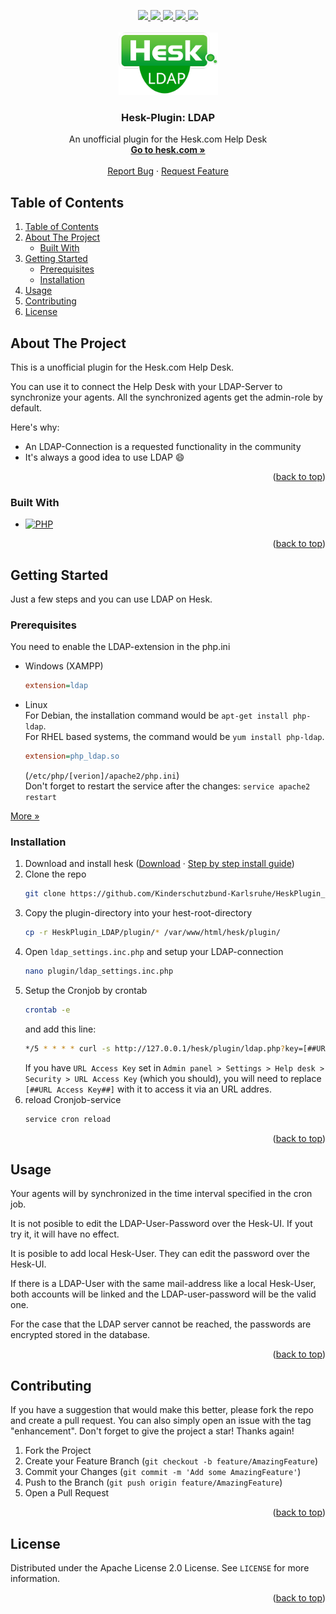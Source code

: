 <a name="readme-top"></a>

<div align="center">
  <a href="https://github.com/Kinderschutzbund-Karlsruhe/HeskPlugin_LDAP/graphs/contributors">
    <img src="https://img.shields.io/github/contributors/Kinderschutzbund-Karlsruhe/HeskPlugin_LDAP.svg?style=for-the-badge">
  </a>
  <a href="https://github.com/Kinderschutzbund-Karlsruhe/HeskPlugin_LDAP/network/members">
    <img src="https://img.shields.io/github/forks/Kinderschutzbund-Karlsruhe/HeskPlugin_LDAP.svg?style=for-the-badge">
  </a>
  <a href="https://github.com/Kinderschutzbund-Karlsruhe/HeskPlugin_LDAP/stargazers">
    <img src="https://img.shields.io/github/stars/Kinderschutzbund-Karlsruhe/HeskPlugin_LDAP.svg?style=for-the-badge">
  </a>
  <a href="https://github.com/Kinderschutzbund-Karlsruhe/HeskPlugin_LDAP/issues">
    <img src="https://img.shields.io/github/issues/Kinderschutzbund-Karlsruhe/HeskPlugin_LDAP.svg?style=for-the-badge">
  </a>
  <a href="https://github.com/Kinderschutzbund-Karlsruhe/HeskPlugin_LDAP/blob/main/LICENSE">
    <img src="https://img.shields.io/github/license/Kinderschutzbund-Karlsruhe/HeskPlugin_LDAP.svg?style=for-the-badge">
  </a>
  
  <!-- PROJECT LOGO -->
  <br />
  <br />
  <a href="https://github.com/Kinderschutzbund-Karlsruhe/HeskPlugin_LDAP">
    <img src="HeskPlugin_LDAP_logo.png" alt="Logo" width="159" height="100">
  </a>

  <h3 align="center">Hesk-Plugin: LDAP</h3>

  <p align="center">
    An unofficial plugin for the Hesk.com Help Desk 
    <br />
    <a href="https://www.hesk.com/"><strong>Go to hesk.com »</strong></a>
    <br />
    <br />
    <a href="https://github.com/Kinderschutzbund-Karlsruhe/HeskPlugin_LDAP/issues">Report Bug</a>
    ·
    <a href="https://github.com/Kinderschutzbund-Karlsruhe/HeskPlugin_LDAP/issues">Request Feature</a>
  </p>
</div>


## Table of Contents
<!-- TABLE OF CONTENTS -->
<ol>
  <li><a href="#table-of-contents">Table of Contents</a></li>
  <li>
    <a href="#about-the-project">About The Project</a>
    <ul>
      <li><a href="#built-with">Built With</a></li>
    </ul>
  </li>
  <li>
    <a href="#getting-started">Getting Started</a>
    <ul>
      <li><a href="#prerequisites">Prerequisites</a></li>
      <li><a href="#installation">Installation</a></li>
    </ul>
  </li>
  <li><a href="#usage">Usage</a></li>
  <li><a href="#contributing">Contributing</a></li>
  <li><a href="#license">License</a></li>
</ol>



<!-- ABOUT THE PROJECT -->
## About The Project

This is a unofficial plugin for the Hesk.com Help Desk.

You can use it to connect the Help Desk with your LDAP-Server to synchronize your agents.
All the synchronized agents get the admin-role by default.

Here's why:
* An LDAP-Connection is a requested functionality in the community
* It's always a good idea to use LDAP :smile:

<p align="right">(<a href="#readme-top">back to top</a>)</p>



### Built With

* [![PHP][Php]][Php-url]


<p align="right">(<a href="#readme-top">back to top</a>)</p>



<!-- GETTING STARTED -->
## Getting Started

Just a few steps and you can use LDAP on Hesk.


### Prerequisites

You need to enable the LDAP-extension in the php.ini
* Windows (XAMPP)
  ```ini
  extension=ldap
  ```


* Linux <br />
  For Debian, the installation command would be `apt-get install php-ldap`. <br />
  For RHEL based systems, the command would be `yum install php-ldap`.

  ```ini
  extension=php_ldap.so
  ```
  (`/etc/php/[verion]/apache2/php.ini`)<br />
  Don't forget to restart the service after the changes: `service apache2 restart`

<a href="https://www.php.net/manual/de/book.ldap.php">More »</a>


### Installation

1. Download and install hesk (<a href="https://www.hesk.com/download.php">Download</a> · <a href="https://www.hesk.com/demo/docs/step-by-step-guide.html">Step by step install guide</a>)
3. Clone the repo
   ```sh
   git clone https://github.com/Kinderschutzbund-Karlsruhe/HeskPlugin_LDAP.git
   ```
2. Copy the plugin-directory into your hest-root-directory
   ```sh
   cp -r HeskPlugin_LDAP/plugin/* /var/www/html/hesk/plugin/
   ```
4. Open `ldap_settings.inc.php` and setup your LDAP-connection
   ```sh
   nano plugin/ldap_settings.inc.php
   ```
5. Setup the Cronjob by crontab
   ```sh
   crontab -e
   ```
   and add this line:
   ```sh
   */5 * * * * curl -s http://127.0.0.1/hesk/plugin/ldap.php?key=[##URL Access Key##] > /dev/null # Every 5 minutes
   ```
   If you have `URL Access Key` set in `Admin panel > Settings > Help desk > Security > URL Access Key` (which you should), you will need to replace `[##URL Access Key##]` with it to access it via an URL addres.
6. reload Cronjob-service
   ```sh
   service cron reload
   ```



<p align="right">(<a href="#readme-top">back to top</a>)</p>



<!-- USAGE EXAMPLES -->
## Usage

Your agents will by synchronized in the time interval specified in the cron job.

It is not posible to edit the LDAP-User-Password over the Hesk-UI.
If yout try it, it will have no effect. 

It is posible to add local Hesk-User. They can edit the password over the Hesk-UI.

If there is a LDAP-User with the same mail-address like a local Hesk-User, both accounts will be linked and the LDAP-user-password will be the valid one.

For the case that the LDAP server cannot be reached, the passwords are encrypted stored in the database.

<p align="right">(<a href="#readme-top">back to top</a>)</p>


<!-- CONTRIBUTING -->
## Contributing

If you have a suggestion that would make this better, please fork the repo and create a pull request. You can also simply open an issue with the tag "enhancement".
Don't forget to give the project a star! Thanks again!

1. Fork the Project
2. Create your Feature Branch (`git checkout -b feature/AmazingFeature`)
3. Commit your Changes (`git commit -m 'Add some AmazingFeature'`)
4. Push to the Branch (`git push origin feature/AmazingFeature`)
5. Open a Pull Request

<p align="right">(<a href="#readme-top">back to top</a>)</p>



<!-- LICENSE -->
## License

Distributed under the Apache License 2.0 License. See `LICENSE` for more information.

<p align="right">(<a href="#readme-top">back to top</a>)</p>



<!-- MARKDOWN LINKS & IMAGES -->
<!-- https://www.markdownguide.org/basic-syntax/#reference-style-links -->
[Php]: https://img.shields.io/badge/php-35495E?style=for-the-badge&logo=php&logoColor=7a86b8
[Php-url]: https://www.php.net/
